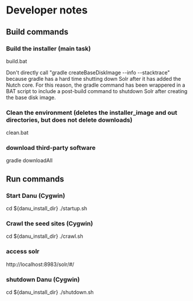 # Developer notes

## Build commands

### Build the installer (main task)
build.bat

Don't directly call "gradle createBaseDiskImage --info --stacktrace" because gradle has a hard time shutting
down Solr after it has added the Nutch core. For this reason, the gradle command has been wrappered in
a BAT script to include a post-build command to shutdown Solr after creating the base disk image.

### Clean the environment (deletes the installer_image and out directories, but does not delete downloads)
clean.bat

### download third-party software
gradle downloadAll


## Run commands

### Start Danu (Cygwin)
cd ${danu_install_dir}
./startup.sh

### Crawl the seed sites (Cygwin)
cd ${danu_install_dir}
./crawl.sh

### access solr
http://localhost:8983/solr/#/

### shutdown Danu (Cygwin)
cd ${danu_install_dir}
./shutdown.sh

